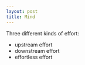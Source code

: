 ```yaml
---
layout: post
title: Mind
---
```

Three different kinds of effort:
- upstream effort
- downstream effort
- effortless effort
